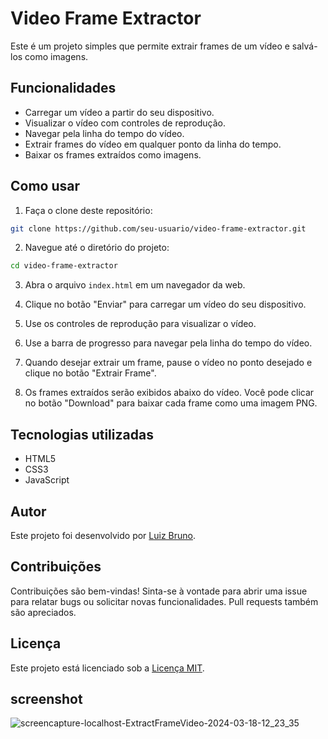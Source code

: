 # Video Frame Extractor

Este é um projeto simples que permite extrair frames de um vídeo e salvá-los como imagens.

## Funcionalidades

- Carregar um vídeo a partir do seu dispositivo.
- Visualizar o vídeo com controles de reprodução.
- Navegar pela linha do tempo do vídeo.
- Extrair frames do vídeo em qualquer ponto da linha do tempo.
- Baixar os frames extraídos como imagens.

## Como usar

1. Faça o clone deste repositório:

```bash
git clone https://github.com/seu-usuario/video-frame-extractor.git
```

2. Navegue até o diretório do projeto:

```bash
cd video-frame-extractor
```

3. Abra o arquivo `index.html` em um navegador da web.

4. Clique no botão "Enviar" para carregar um vídeo do seu dispositivo.

5. Use os controles de reprodução para visualizar o vídeo.

6. Use a barra de progresso para navegar pela linha do tempo do vídeo.

7. Quando desejar extrair um frame, pause o vídeo no ponto desejado e clique no botão "Extrair Frame".

8. Os frames extraídos serão exibidos abaixo do vídeo. Você pode clicar no botão "Download" para baixar cada frame como uma imagem PNG.

## Tecnologias utilizadas

- HTML5
- CSS3
- JavaScript

## Autor

Este projeto foi desenvolvido por [Luiz Bruno](https://github.com/LuizBrunoST/).

## Contribuições

Contribuições são bem-vindas! Sinta-se à vontade para abrir uma issue para relatar bugs ou solicitar novas funcionalidades. Pull requests também são apreciados.

## Licença

Este projeto está licenciado sob a [Licença MIT](LICENSE).

## screenshot

![screencapture-localhost-ExtractFrameVideo-2024-03-18-12_23_35](https://github.com/LuizBrunoST/ExtractFrameVideo/assets/64446877/236586ce-fc2c-4777-9505-917c9c31a11d)
